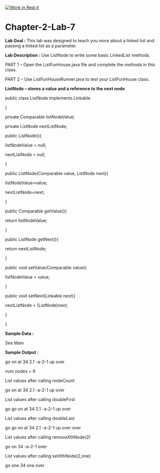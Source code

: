 [![Work in Repl.it](https://classroom.github.com/assets/work-in-replit-14baed9a392b3a25080506f3b7b6d57f295ec2978f6f33ec97e36a161684cbe9.svg)](https://classroom.github.com/online_ide?assignment_repo_id=4709262&assignment_repo_type=AssignmentRepo)
# Chapter-2-Lab-7

**Lab Goal :** This lab was designed to teach you more about a linked list and passing a linked list as a parameter.

**Lab Description :** Use  ListNode  to write some basic LinkedList methods. 

PART 1 – Open the  ListFunHouse.java  file and complete the methods in this class. 

PART 2 – Use  ListFunHouseRunner.java  to test your ListFunHouse class.

**ListNode – stores a value and a reference to the next node**
 
public class ListNode implements Linkable

{

private Comparable listNodeValue;

private ListNode nextListNode;

public ListNode(){

listNodeValue = null;

nextListNode = null;

}

public ListNode(Comparable value, ListNode next){

listNodeValue=value;

nextListNode=next;

}

public Comparable getValue(){

 return listNodeValue;

}

public ListNode getNext(){

return nextListNode;

}

public void setValue(Comparable value){

listNodeValue = value;

}

public void setNext(Linkable next){

nextListNode = (ListNode)next;

}

}

**Sample Data :** 

See Main 

**Sample Output :**

go on at 34 2.1 -a-2-1 up over

num nodes = 8

List values after calling nodeCount

go on at 34 2.1 -a-2-1 up over

List values after calling doubleFirst

go go on at 34 2.1 -a-2-1 up over

List values after calling doubleLast

go go on at 34 2.1 -a-2-1 up over over

List values after calling removeXthNode(2)

go on 34 -a-2-1 over

List values after calling setXthNode(2,one)

go one 34 one over  
